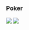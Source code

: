 ### Poker



<p>
<img  align="left" src="https://github-readme-stats.vercel.app/api/top-langs/?username=muujian&layout=compact" />
</p>

<p>
<img align="left" src="https://github-readme-stats.vercel.app/api?username=muujian&count_private=true&show_icons=true&icon_color=0366d6&text_color=24292e&bg_color=ffffff&hide_title=true&theme=buefy" />
</p>


<!--
**MuuJian/MuuJian** is a ✨ _special_ ✨ repository because its `README.md` (this file) appears on your GitHub profile.
- 🔭 I’m currently working on ...
- 🌱 I’m currently learning ...
- 👯 I’m looking to collaborate on ...
- 🤔 I’m looking for help with ...
- 💬 Ask me about ...
- 📫 How to reach me: ...
- 😄 Pronouns: ...
- ⚡ Fun fact: ...
-->
